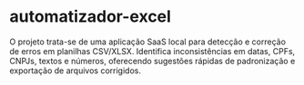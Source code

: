 # automatizador-excel
O projeto trata-se de uma aplicação SaaS local para detecção e correção de erros em planilhas CSV/XLSX. Identifica inconsistências em datas, CPFs, CNPJs, textos e números, oferecendo sugestões rápidas de padronização e exportação de arquivos corrigidos.

